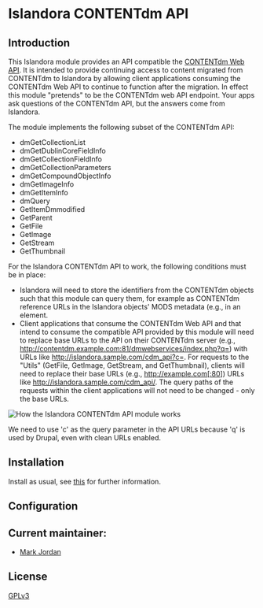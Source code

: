 # Islandora CONTENTdm API

## Introduction

This Islandora module provides an API compatible the [CONTENTdm Web API](http://www.contentdm.org/help6/custom/customize2a.asp). It is intended to provide continuing access to content migrated from CONTENTdm to Islandora by allowing client applications consuming the CONTENTdm Web API to continue to function after the migration. In effect this module "pretends" to be the CONTENTdm web API endpoint. Your apps ask questions of the CONTENTdm API, but the answers come from Islandora.

The module implements the following subset of the CONTENTdm API:

* dmGetCollectionList
* dmGetDublinCoreFieldInfo
* dmGetCollectionFieldInfo
* dmGetCollectionParameters
* dmGetCompoundObjectInfo
* dmGetImageInfo
* dmGetItemInfo
* dmQuery
* GetItemDmmodified
* GetParent
* GetFile
* GetImage
* GetStream
* GetThumbnail

For the Islandora CONTENTdm API to work, the following conditions must be in place:

* Islandora will need to store the identifiers from the CONTENTdm objects such that this module can query them, for example as CONTENTdm reference URLs in the Islandora objects' MODS metadata (e.g., in an <identifer> element.
* Client applications that consume the CONTENTdm Web API and that intend to consume the compatible API provided by this module will need to replace base URLs to the API on their CONTENTdm server (e.g., http://contentdm.example.com:81/dmwebservices/index.php?q=) with URLs like http://islandora.sample.com/cdm_api?c=. For requests to the "Utils" (GetFile, GetImage, GetStream, and GetThumbnail), clients will need to replace their base URLs (e.g., http://example.com[:80]) URLs like http://islandora.sample.com/cdm_api/. The query paths of the requests within the client applications will not need to be changed - only the base URLs.

![How the Islandora CONTENTdm API module works](https://dl.dropboxusercontent.com/u/1015702/linked_to/IslandoraCONTENTdmAPIModuleActivityDiagram.png)

We need to use 'c' as the query parameter in the API URLs because 'q' is used by Drupal, even with clean URLs enabled.

## Installation

Install as usual, see [this](https://drupal.org/documentation/install/modules-themes/modules-7) for further information.

## Configuration

## Current maintainer:

* [Mark Jordan](https://github.com/mjordan)

## License

[GPLv3](http://www.gnu.org/licenses/gpl-3.0.txt)
